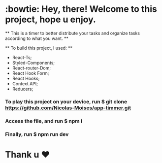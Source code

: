# :bowtie: Hey, there! Welcome to this project, hope u enjoy.

** This is a timer to better distribute your tasks and organize tasks according to what you want. **

** To build this project, I used: **

- React-Ts;
- Styled-Components;
- React-router-Dom;
- React Hook Form;
- React Hooks;
- Context API;
- Reducers;

### To play this project on your device, run $ git clone https://github.com/Nicolas-Moises/app-timmer.git
### Access the file, and run $ npm i
### Finally, run $ npm run dev

# Thank u :heart: